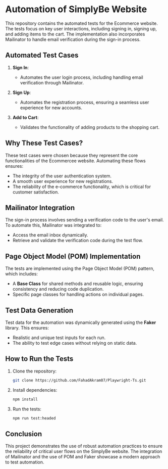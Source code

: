 # Automation of SimplyBe Website

This repository contains the automated tests for the Ecommerce website. The tests focus on key user interactions, including signing in, signing up, and adding items to the cart. The implementation also incorporates Mailinator to handle email verification during the sign-in process.

## Automated Test Cases

1. **Sign In**:
   - Automates the user login process, including handling email verification through Mailinator.

2. **Sign Up**:
   - Automates the registration process, ensuring a seamless user experience for new accounts.

3. **Add to Cart**:
   - Validates the functionality of adding products to the shopping cart.

## Why These Test Cases?

These test cases were chosen because they represent the core functionalities of the Ecommercee website. Automating these flows ensures:
- The integrity of the user authentication system.
- A smooth user experience for new registrations.
- The reliability of the e-commerce functionality, which is critical for customer satisfaction.

## Mailinator Integration

The sign-in process involves sending a verification code to the user's email. To automate this, Mailinator was integrated to:
- Access the email inbox dynamically.
- Retrieve and validate the verification code during the test flow.

## Page Object Model (POM) Implementation

The tests are implemented using the Page Object Model (POM) pattern, which includes:
- A **Base Class** for shared methods and reusable logic, ensuring consistency and reducing code duplication.
- Specific page classes for handling actions on individual pages.

## Test Data Generation

Test data for the automation was dynamically generated using the **Faker** library. This ensures:
- Realistic and unique test inputs for each run.
- The ability to test edge cases without relying on static data.

## How to Run the Tests

1. Clone the repository:
   ```bash
   git clone https://github.com/FahadAkram07/Playwright-Ts.git
   ```

2. Install dependencies:
   ```bash
   npm install
   ```

3. Run the tests:
   ```bash
   npm run test:headed 
   ```

## Conclusion

This project demonstrates the use of robust automation practices to ensure the reliability of critical user flows on the SimplyBe website. The integration of Mailinator and the use of POM and Faker showcase a modern approach to test automation.
